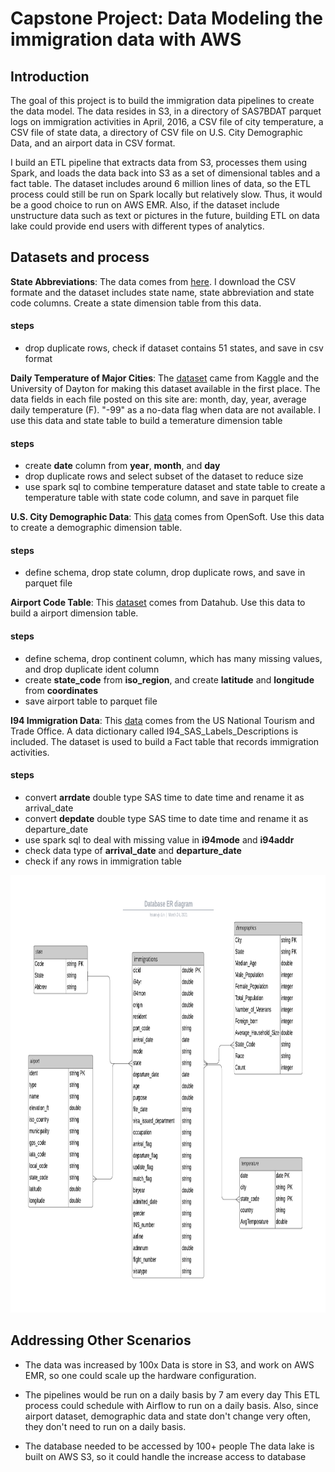 # Capstone Project: Data Modeling the immigration data with AWS

## Introduction
The goal of this project is to build the immigration data pipelines to create the data model. The data resides in S3, in a directory of SAS7BDAT parquet logs on immigration activities in April, 2016, a CSV file of city temperature, a CSV file of state data, a directory of  CSV file on U.S. City Demographic Data, and an airport data in CSV format.

I build an ETL pipeline that extracts data from S3, processes them using Spark, and loads the data back into S3 as a set of dimensional tables and a fact table. The dataset includes around 6 million lines of data, so the ETL process could still be run on Spark locally but relatively slow. Thus, it would be a good choice to run on AWS EMR. Also, if the dataset include unstructure data such as text or pictures in the future, building ETL on data lake could provide end users with different types of analytics.

## Datasets and process
**State Abbreviations**: The data comes from [here](https://worldpopulationreview.com/states/state-abbreviations). I download the CSV formate and the dataset includes state name, state abbreviation and state code columns. Create a state dimension table from this data.
#### steps
* drop duplicate rows, check if dataset contains 51 states, and save in csv format

**Daily Temperature of Major Cities**: The [dataset](https://www.kaggle.com/sudalairajkumar/daily-temperature-of-major-cities) came from Kaggle and the University of Dayton for making this dataset available in the first place. The data fields in each file posted on this site are: month, day, year, average daily temperature (F). "-99" as a no-data flag when data are not available. I use this data and state table to build a temerature dimension table
#### steps
* create **date** column from **year**, **month**, and **day**
* drop duplicate rows and select subset of the dataset to reduce size
* use spark sql to combine temperature dataset and state table to create a temperature table with state code column, and save in parquet file

**U.S. City Demographic Data**: This [data](https://public.opendatasoft.com/explore/dataset/us-cities-demographics/export/) comes from OpenSoft. Use this data to create a demographic dimension table.
#### steps
* define schema, drop state column, drop duplicate rows, and save in parquet file

**Airport Code Table**: This [dataset](https://datahub.io/core/airport-codes#data) comes from Datahub. Use this data to build a airport dimension table.
#### steps
* define schema, drop continent column, which has many missing values, and drop duplicate ident column
* create **state_code** from **iso_region**, and create **latitude** and **longitude** from **coordinates**
* save airport table to parquet file

**I94 Immigration Data**: This [data](https://travel.trade.gov/research/reports/i94/historical/2016.html) comes from the US National Tourism and Trade Office. A data dictionary called I94_SAS_Labels_Descriptions is included. The dataset is used to build a Fact table that records immigration activities.
#### steps
* convert **arrdate** double type SAS time to date time and rename it as arrival_date
* convert **depdate** double type SAS time to date time and rename it as departure_date
* use spark sql to deal with missing value in **i94mode** and **i94addr**
* check data type of **arrival_date** and **departure_date**
* check if any rows in immigration table

<img src="https://github.com/shanrulin/Data-Engineer-project/blob/main/capstone_ER.PNG" width="800" height="700">

## Addressing Other Scenarios
* The data was increased by 100x
Data is store in S3, and work on AWS EMR, so one could scale up the hardware configuration.

* The pipelines would be run on a daily basis by 7 am every day
This ETL process could schedule with Airflow to run on a daily basis. Also, since airport dataset, demographic data and state don't change very often, they don't need to run on a daily basis.

* The database needed to be accessed by 100+ people
The data lake is built on AWS S3, so it could handle the increase access to database

